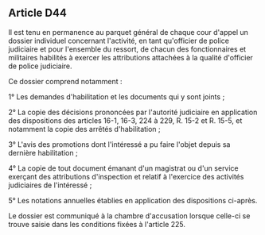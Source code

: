 Article D44
----
Il est tenu en permanence au parquet général de chaque cour d'appel un dossier
individuel concernant l'activité, en tant qu'officier de police judiciaire et
pour l'ensemble du ressort, de chacun des fonctionnaires et militaires habilités
à exercer les attributions attachées à la qualité d'officier de police
judiciaire.

Ce dossier comprend notamment :

1° Les demandes d'habilitation et les documents qui y sont joints ;

2° La copie des décisions prononcées par l'autorité judiciaire en application
des dispositions des articles 16-1, 16-3, 224 à 229, R. 15-2 et R. 15-5, et
notamment la copie des arrêtés d'habilitation ;

3° L'avis des promotions dont l'intéressé a pu faire l'objet depuis sa dernière
habilitation ;

4° La copie de tout document émanant d'un magistrat ou d'un service exerçant des
attributions d'inspection et relatif à l'exercice des activités judiciaires de
l'intéressé ;

5° Les notations annuelles établies en application des dispositions ci-après.

Le dossier est communiqué à la chambre d'accusation lorsque celle-ci se trouve
saisie dans les conditions fixées à l'article 225.
